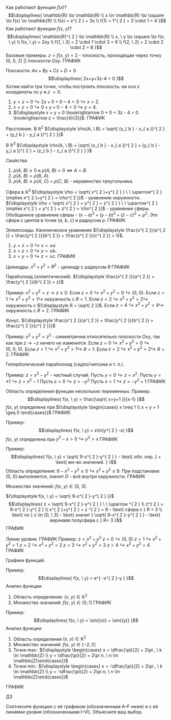 
Как работают функции ${\displaystyle f(x)}$? 
$$\displaylines{
\mathbb{R} \to  \mathbb{R} \\
x \in  \mathbb{R}  \to  \square \to  f(x) \in \mathbb{R}  \\
f(x) = x^{ 2 } + 3x \\
f(1) = 1^{ 2 } + 3 \cdot  1 = 4 
}$$
Как работают функции ${\displaystyle f(x, \ y)}$?
$$\displaylines{
\mathbb{R}^{ 2 } \to  \mathbb{R}  \\
x, \  y \to \square \to  f(x, \  y) \\
f(x, \  y) = 2xy \\
f(1, \  3) = 2 \cdot  1 \cdot  3 = 6 \\
f(2, \  2) = 2 \cdot  2 \cdot  2 = 8
}$$
Базовые примеры.
$z = f(x, \  y) = 2$ - плоскость, проходящая через точку $(0, \  0, \  2)$ $||$ плоскости $Oxy$.
ГРАФИК

Плоскости: ${\displaystyle Ax+By+Cz+D = 0}$
$$\displaylines{
2x+y+3z-4 = 0
}$$
Хотим найти три точки, чтобы построить плоскость: на оси ${\displaystyle x}$ координаты по ${\displaystyle y}$ и ${\displaystyle z}$ ${\displaystyle =0}$.
1) ${\displaystyle y = z = 0 \hookrightarrow 2x+0+0 - 4= 0\hookrightarrow x = 2}$.
2) ${\displaystyle x = z = 0 \hookrightarrow 0+y + 0 - 4 = 0 \hookrightarrow y = 4}$.
3) ${\displaystyle x = y = 0 \hookrightarrow 0 + 0 + 3z - 4 = 0 \hookrightarrow z = \frac{4}{3}}$.
ГРАФИК

Расстояние.
В ${\displaystyle \mathbb{R}^{ 2 }}$
${\displaystyle \rho(A, \ B) = \sqrt{ (x_{ b } - x_{ a })^{ 2 } + (y_{ b } - y_{ a })^{ 2 } }}$

В ${\displaystyle \mathbb{R}^{ 3 }}$
${\displaystyle \rho(A, \ B) = \sqrt{ (x_{ b } - x_{ a })^{ 2 } + (y_{ b } - y_{ a })^{ 2 } + (z_{ b } - z_{ a })^{ 2 } } }$

Свойства:
1. ${\displaystyle \rho(A, \ B) \geq 0}$ и ${\displaystyle \rho(A, \ B) = 0 \iff A = B}$.
2. ${\displaystyle \rho(A, \ B) = \rho(B, \ A)}$.
3. ${\displaystyle \rho(A, \ B) \leq \rho(A, \ C) + \rho(C, \ B)}$ - неравенство треугольника. 

Сфера в ${\displaystyle \mathbb{R}^{ 3 }}$
${\displaystyle \rho = \sqrt{ x^{ 2 }+y^{ 2 } } \ \ \uparrow^{ 2 } \implies x^{ 2 }+y^{ 2 } = \rho^{ 2 }}$ - уравнение окружности.
${\displaystyle \rho = \sqrt{ x^{ 2 } + y^{  2 } + z^{ 2 } } \ \ \uparrow^{ 2 } \implies x^{ 2 } + y^{ 2 } + z^{ 2 } = \rho^{ 2 }}$ - уравнение сферы.
Обобщенное уравнение сферы - ${\displaystyle (x-a)^{ 2 }+(y-b)^{ 2 } + (z-c)^{ 2 } = \rho^{ 2 }}$. Это сфера с центов в точке ${\displaystyle (a, \ b, \ c)}$ и радиусом ${\displaystyle \rho}$.
ГРАФИК

Эллипсоиды.
Каноническое уравнение ${\displaystyle \frac{x^{ 2 }}{a^{ 2 }} + \frac{y^{ 2 }}{b^{ 2 }} + \frac{z^{ 2 }}{c^{ 2 }} = 1}$.
1) ${\displaystyle y = z = 0 \hookrightarrow x = \pm a}$.
2) ${\displaystyle x = z = 0 \hookrightarrow y = \pm b}$.
3) ${\displaystyle x = y = 0 \hookrightarrow z = \pm c}$.
ГРАФИК

Цилиндры. 
${\displaystyle x^{  2 } + y^{ 2 } = R^{ 2 }}$ - цилиндр с радиусом ${\displaystyle R}$
ГРАФИК

Параболоид (эллиптический).
${\displaystyle \frac{x^{ 2 }}{a^{ 2 }} + \frac{y^{ 2 }}{b^{ 2 }} = z}$

Пример: ${\displaystyle x^{ 2 } + y^{ 2 } = z \to z \geq 0}$.
Если ${\displaystyle z = 0 \hookrightarrow x^{ 2 } + y^{ 2 } = 0 \hookrightarrow (0, \ 0)}$.
Если ${\displaystyle z = 1 \hookrightarrow x^{ 2 } + y^{ 2 } = 1 \hookrightarrow}$ окружность с ${\displaystyle R = 1}$.
Если ${\displaystyle z = 2 \hookrightarrow x^{ 2 } + y^{ 2 } = 2 \hookrightarrow }$ окружность с ${\displaystyle R = \sqrt{ 2 }}$.
Если ${\displaystyle z = 4 \hookrightarrow x^{ 2 } + y^{ 2 } = 4 \hookrightarrow }$ окружность с ${\displaystyle R = 2}$.
ГРАФИК

Конус.
${\displaystyle \frac{x^{ 2 }}{a^{ 2 }} + \frac{y^{ 2 }}{b^{ 2 }} = \frac{z^{ 2 }}{c^{ 2 }}}$

Пример: ${\displaystyle x^{ 2 } + y^{ 2 } = z^{ 2 }}$ - симметрична относительно плоскости ${\displaystyle Oxy}$, так как при ${\displaystyle z \to -z}$ ничего не изменится.
Если ${\displaystyle z = 0 \hookrightarrow x^{ 2 } + y^{ 2 } = 0 \hookrightarrow (0, \ 0, \ 0)}$.
Если ${\displaystyle z = 1 \hookrightarrow x^{ 2 } + y^{ 2 } = 1 \hookrightarrow}$ ${\displaystyle R = 1}$.
Если ${\displaystyle z = 2 \hookrightarrow x^{ 2 } + y^{ 2 } = 2 \hookrightarrow }$ ${\displaystyle R = 2 }$.
ГРАФИК

Гиперболический параболоид (седло/чипсина и т. п.).

Пример: ${\displaystyle z = x^{ 2 } - y^{ 2 }}$ - частный случай.
Пусть ${\displaystyle y = 0 \hookrightarrow z = x^{ 2 }}$.
Пусть ${\displaystyle y = \pm1 \hookrightarrow z = x^{ 2 } - 1}$
Пусть ${\displaystyle x = 0 \hookrightarrow z = -y^{ 2 }}$
Пусть ${\displaystyle x = 1 \hookrightarrow z = -y^{ 2 } + 1}$
ГРАФИК

Область определения функции нескольких переменных.
Пример:
$$\displaylines{
f(x, \  y) = \frac{\sqrt{ x+y+1 }}{x-1} 
}$$
${\displaystyle f(x, \ y)}$ определена при ${\displaystyle \begin{cases} x \neq 1 \\ x + y + 1 \geq 0 \end{cases}}$
ГРАФИК

Пример:
$$\displaylines{
f(x, \  y) = x\ln(y^{ 2 } -x)
}$$
${\displaystyle f(x, \ y)}$ определена при ${\displaystyle y^{ 2 } - x > 0 \hookrightarrow y^{ 2 } > x }$
ГРАФИК

Пример:
$$\displaylines{
f(x, \  y) = \sqrt{ 9-x^{ 2 }-y^{ 2 } } - \text{ обл. опр. } + \text{ мн-во значений. }
}$$
Область определения: ${\displaystyle 9-x^{ 2 } - y^{ 2 } \geq 0 \hookrightarrow x^{ 2 } + y^{  2 } \leq 9}$. При подстановке ${\displaystyle (0, \ 0)}$ выполняется, значит ${\displaystyle D}$ - всё внутри окружности. 
ГРАФИК

Множество значений: ${\displaystyle f(x, \ y) \in [0, \ 3]}$.

${\displaystyle f(x, \ y) = \sqrt{ 9-x^{ 2 }-y^{ 2 } }}$
$$\displaylines{
z = \sqrt{ 9-x^{ 2 }-y^{ 2 } } \ \ \uparrow ^{ 2 } \\
z^{ 2 } = 9-x^{ 2 }-y^{ 2 } \\
x^{ 2 }+y^{ 2 } + z ^{  2 } = 9 - \text{ сфера с } R = 3 \\
\text{ по } z \in  [0, \  3] - \text{ значит } \sqrt{ 9-x^{ 2 }-y^{ 2 } } - \text{ верхнаяя полусфера с } R= 3 
}$$
ГРАФИК

Линии уровня.
ГРАФИК
Пример: ${\displaystyle z = x^{ 2 } + y^{ 2 } }$
${\displaystyle z = 0 \hookrightarrow (0, \ 0)}$
${\displaystyle z = 1 \hookrightarrow x^{ 2 } + y^{ 2 } = 1}$ 
${\displaystyle z = 2 \hookrightarrow x^{ 2 } + y^{ 2 } = 2}$ 
${\displaystyle z = 3 \hookrightarrow x^{ 2 } + y^{ 2 } = 3}$ 
${\displaystyle z = 4 \hookrightarrow x^{ 2 } + y^{ 2 } = 4}$ 
ГРАФИК

Графики функций.

Пример:
$$\displaylines{
f(x, \  y) = e^{ -x^{ 2 }-y }
}$$
Анализ функции:
1. Область определения: ${\displaystyle (x, \ y) \in \mathbb{R}^{ 2 }}$
2. Множество значений: ${\displaystyle f(x, \ y) \in (0; 1]}$
ГРАФИК

Пример:
$$\displaylines{
f(x, \  y) = \sin{(x)} + \sin{(y)}
}$$
Анализ функции:
1. Область определения ${\displaystyle (x, \ y) \in\mathbb{R}^{ 2 }}$
2. Множество значений: ${\displaystyle f(x, \ y) \in [-2;2] }$
3. Точки ${\displaystyle \max}$: ${\displaystyle \begin{cases} x = \dfrac{\pi}{2} + 2\pi , \  k \in \mathbb{Z} \\ y = \dfrac{\pi}{2} + 2\pi n, \  n \in \mathbb{Z}\end{cases}}$
4. Точки ${\displaystyle \min}$: ${\displaystyle \begin{cases} x = -\dfrac{\pi}{2} + 2\pi , \  k \in \mathbb{Z} \\ y = -\dfrac{\pi}{2} + 2\pi n, \  n \in \mathbb{Z}\end{cases}}$

ГРАФИК


ДЗ

Соотнесите функцию с её графиком (обозначенным A–F ниже) и с её линиями уровня (обозначенными I–VI). Объясните ваш выбор.
